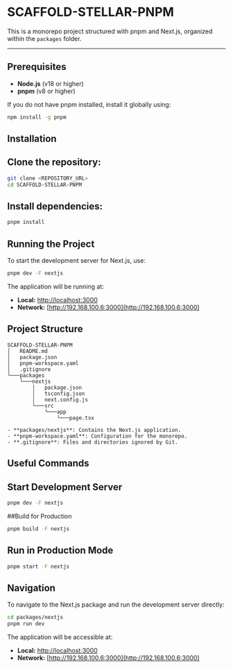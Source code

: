 # SCAFFOLD-STELLAR-PNPM

This is a monorepo project structured with pnpm and Next.js, organized within the `packages` folder.

---

## Prerequisites

- **Node.js** (v18 or higher)
- **pnpm** (v8 or higher)

If you do not have pnpm installed, install it globally using:

```bash
npm install -g pnpm
```

## Installation

## Clone the repository:

```bash
git clone <REPOSITORY_URL>
cd SCAFFOLD-STELLAR-PNPM
```
## Install dependencies:

```bash
pnpm install
```
## Running the Project

To start the development server for Next.js, use:

```bash
pnpm dev -F nextjs
```
The application will be running at:

- **Local:** [http://localhost:3000](http://localhost:3000)
- **Network:** [http://192.168.100.6:3000](http://192.168.100.6:3000)

## Project Structure

```plaintext
SCAFFOLD-STELLAR-PNPM
│   README.md
│   package.json
│   pnpm-workspace.yaml
│   .gitignore
└───packages
    └───nextjs
        │   package.json
        │   tsconfig.json
        │   next.config.js
        └───src
            └───app
                └───page.tsx

- **packages/nextjs**: Contains the Next.js application.
- **pnpm-workspace.yaml**: Configuration for the monorepo.
- **.gitignore**: Files and directories ignored by Git.
```
## Useful Commands

## Start Development Server

```bash
pnpm dev -F nextjs
```
##Build for Production

```bash
pnpm build -F nextjs
```
## Run in Production Mode

```bash
pnpm start -F nextjs
```
## Navigation

To navigate to the Next.js package and run the development server directly:

```bash
cd packages/nextjs
pnpm run dev
```
The application will be accessible at:

- **Local:** [http://localhost:3000](http://localhost:3000)
- **Network:** [http://192.168.100.6:3000](http://192.168.100.6:3000)
